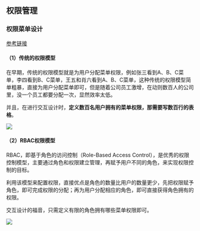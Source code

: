 ## 权限管理 

### 权限菜单设计
[参考链接](http://www.imooc.com/article/40553)

#### （1）传统的权限模型
在早期，传统的权限模型就是为用户分配菜单权限，例如张三看到A、B、C菜单，李四看到B、C菜单，王五和肖六看到A、B、C菜单，这种传统的权限模型简单粗暴，直接为用户分配菜单即可，但是随着公司员工激增，在动则数百人的公司里，没一个员工都要分配一次，显然效率太低。

并且，在进行交互设计时，**定义数百名用户拥有的菜单权限，那需要写数百行的表格**。

![](https://upload-images.jianshu.io/upload_images/9249356-a0faaf3dd42a9385.png?imageMogr2/auto-orient/strip%7CimageView2/2/w/1240)

#### （2）RBAC权限模型
RBAC，即基于角色的访问控制（Role-Based Access Control），是优秀的权限控制模型，主要通过角色和权限建立管理，再赋予用户不同的角色，来实现权限控制的目标。

利用该模型来配置权限，直接优点是角色的数量比用户的数量更少，先把权限赋予角色，即可完成权限的分配；再为用户分配相应的角色，即可直接获得角色拥有的权限。

交互设计的福音，只需定义有限的角色拥有哪些菜单权限即可。

![](https://upload-images.jianshu.io/upload_images/9249356-04081ef11abf8e68.png?imageMogr2/auto-orient/strip%7CimageView2/2/w/1240)







